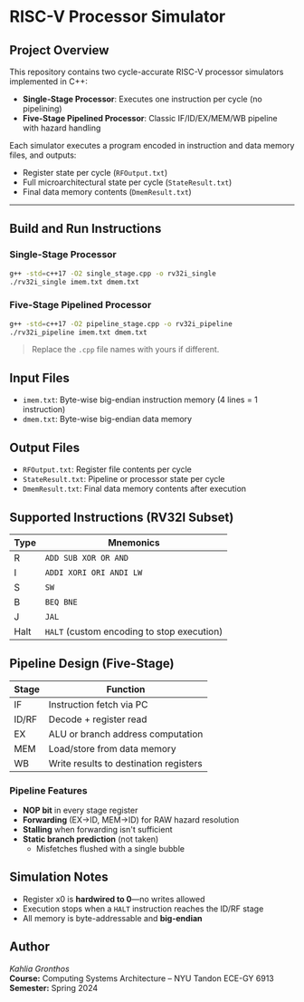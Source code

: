 # RISC-V Processor Simulator

## Project Overview
This repository contains two cycle-accurate RISC-V processor simulators implemented in C++:
- **Single-Stage Processor**: Executes one instruction per cycle (no pipelining)
- **Five-Stage Pipelined Processor**: Classic IF/ID/EX/MEM/WB pipeline with hazard handling

Each simulator executes a program encoded in instruction and data memory files, and outputs:
- Register state per cycle (`RFOutput.txt`)
- Full microarchitectural state per cycle (`StateResult.txt`)
- Final data memory contents (`DmemResult.txt`)

---

## Build and Run Instructions

### Single-Stage Processor
```bash
g++ -std=c++17 -O2 single_stage.cpp -o rv32i_single
./rv32i_single imem.txt dmem.txt
```

### Five-Stage Pipelined Processor
```bash
g++ -std=c++17 -O2 pipeline_stage.cpp -o rv32i_pipeline
./rv32i_pipeline imem.txt dmem.txt
```

> Replace the `.cpp` file names with yours if different.


## Input Files
- `imem.txt`: Byte-wise big-endian instruction memory (4 lines = 1 instruction)
- `dmem.txt`: Byte-wise big-endian data memory


## Output Files
- `RFOutput.txt`: Register file contents per cycle
- `StateResult.txt`: Pipeline or processor state per cycle
- `DmemResult.txt`: Final data memory contents after execution


## Supported Instructions (RV32I Subset)

| Type | Mnemonics |
|------|-----------|
| R    | `ADD SUB XOR OR AND` |
| I    | `ADDI XORI ORI ANDI LW` |
| S    | `SW` |
| B    | `BEQ BNE` |
| J    | `JAL` |
| Halt | `HALT` (custom encoding to stop execution) |


## Pipeline Design (Five-Stage)

| Stage | Function |
|-------|----------|
| IF    | Instruction fetch via PC |
| ID/RF | Decode + register read |
| EX    | ALU or branch address computation |
| MEM   | Load/store from data memory |
| WB    | Write results to destination registers |

### Pipeline Features
- **NOP bit** in every stage register
- **Forwarding** (EX→ID, MEM→ID) for RAW hazard resolution
- **Stalling** when forwarding isn't sufficient
- **Static branch prediction** (not taken)
  - Misfetches flushed with a single bubble


## Simulation Notes
- Register x0 is **hardwired to 0**—no writes allowed
- Execution stops when a `HALT` instruction reaches the ID/RF stage
- All memory is byte-addressable and **big-endian**


## Author
*Kahlia Gronthos*  
**Course:** Computing Systems Architecture – NYU Tandon ECE-GY 6913  
**Semester:** Spring 2024
